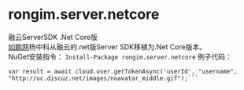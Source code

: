 # rongim.server.netcore
融云ServerSDK .Net Core版  
[如鹏网](http://www.rupeng.com)杨中科从融云的.net版Server SDK移植为.Net Core版本。  
	NuGet安装指令：
```Install-Package rongim.server.netcore```
	例子代码：
```RongCloud cloud = RongCloud.getInstance("your apikey", "your AppSecret");
var result = await cloud.user.getTokenAsync('userId', "username", "http://uc.discuz.net/images/noavatar_middle.gif");```